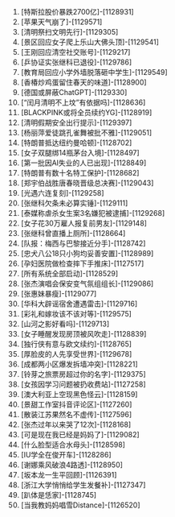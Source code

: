 
1. [特斯拉股价暴跌2700亿]-[1128931]
1. [苹果天气崩了]-[1129571]
1. [清明祭扫文明先行]-[1129305]
1. [景区回应女子爬上乐山大佛头顶]-[1129541]
1. [王刚回应清空社交账号]-[1129217]
1. [乒协证实张继科已退役]-[1129786]
1. [教育局回应小学外墙脱落砸中学生]-[1129549]
1. [香椿炒鸡蛋留住春天的味道]-[1128900]
1. [德国或屏蔽ChatGPT]-[1129330]
1. [“闰月清明不上坟”有依据吗]-[1128636]
1. [BLACKPINK或将全员续约YG]-[1128919]
1. [清明假期安全出行提示]-[1129397]
1. [杨丽萍爱徒跳孔雀舞被批不雅]-[1129051]
1. [特朗普抵达纽约曼哈顿]-[1128702]
1. [女子双腿绑14瓶茅台入境]-[1128497]
1. [第一批因AI失业的人已出现]-[1128849]
1. [特朗普有数十名特工保护]-[1128682]
1. [郑宇伯战胜唐春晓晋级总决赛]-[1129043]
1. [光遇六连复刻]-[1129258]
1. [张继科欠条未必算实锤]-[1129111]
1. [泰媒称虐杀女生案3名嫌犯被逮捕]-[1129268]
1. [女子花30万雇人报复前男友]-[1129148]
1. [张继科曾直播上厕所]-[1128664]
1. [队报：梅西与巴黎接近分手]-[1128742]
1. [忠犬八公18只小狗均妥善安置]-[1128989]
1. [孕妇医院做检查摔下手推床]-[1127517]
1. [所有系统全部启动]-[1128529]
1. [张杰演唱会保安变气氛组组长]-[1129086]
1. [张惠妹暴瘦]-[1129077]
1. [华科大辟谣宿舍遭遇雷击]-[1129716]
1. [彩礼和嫁妆该不该对等]-[1129575]
1. [山河之影好看吗]-[1129713]
1. [女子睡醒发现房顶被风吹走]-[1128839]
1. [独行侠有意与欧文续约]-[1128765]
1. [厚脸皮的人先享受世界]-[1129678]
1. [成都两小区爆发拆墙冲突]-[1128221]
1. [铃芽之旅票房超过你的名字]-[1129375]
1. [女孩因学习问题被扔收费站]-[1127258]
1. [澳大利亚上空现黑色怪云]-[1128159]
1. [景甜工作室抖音评论区]-[1127260]
1. [散装江苏果然名不虚传]-[1127596]
1. [张杰过年以来哭了12次]-[1128168]
1. [可是现在我已经是妈妈了]-[1129082]
1. [什么脸型适合水母头]-[1128598]
1. [IU学全在俊开车]-[1128286]
1. [谢娜乘风破浪4路透]-[1128950]
1. [坂本龙一生平回顾]-[1126391]
1. [浙江大学悄悄给学生发餐补]-[1127347]
1. [趴体是恁家]-[1128745]
1. [当我教妈妈唱雪Distance]-[1126520]